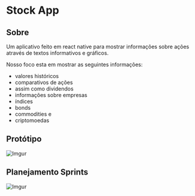 # Stock App

## Sobre
Um aplicativo feito em react native para mostrar informações sobre ações através de textos informativos
e gráficos.

Nosso foco esta em mostrar as seguintes informações:
- valores históricos
- comparativos de ações
- assim como dividendos
- informações sobre empresas
- índices
- bonds 
- commodities e
- criptomoedas

## Protótipo

![Imgur](https://i.imgur.com/NnIEFRB.png)

## Planejamento Sprints
![Imgur](https://i.imgur.com/dv8pWIi.png)
